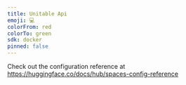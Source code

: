 ```yaml
---
title: Unitable Api
emoji: 💻
colorFrom: red
colorTo: green
sdk: docker
pinned: false
---
```


Check out the configuration reference at https://huggingface.co/docs/hub/spaces-config-reference
